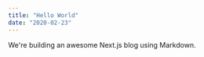 ```yaml
---
title: "Hello World"
date: "2020-02-23"
---
```


We're building an awesome Next.js blog using Markdown.